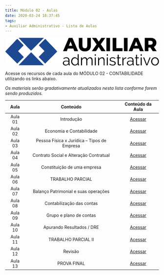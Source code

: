 ```yaml
---
title: Módulo 02 - Aulas
date: 2020-03-24 18:37:45
tags:
- Auxiliar Administrativo - Lista de Aulas
---
```


<img src="../../../assets/media/img/cursos/logo-auxiliar-administrativo-01.png" alt="Auxiliar Administrativo" title="Auxiliar Administrativo" class="img-50  bg-white">

Acesse os recursos de cada aula do MÓDULO 02 - CONTABILIDADE utilizando os links abaixo.

*Os materiais serão gradativamente atualizados nesta lista conforme forem sendo produzidos.*

| Aula    | Conteúdo                                      | Conteúdo da Aula |
| :-----: | :-----:                                       | :-----:          |
| Aula 01 | Introdução                                    | [Acessar](../aulas/aula-11)       | 
| Aula 02 | Economia e Contabilidade                      | [Acessar](../aulas/aula-12)      | 
| Aula 03 | Pessoa Física x Jurídica – Tipos de Empresa   | [Acessar](../aulas/aula-13)      | 
| Aula 04 | Contrato Social e Alteração Contratual        | [Acessar](../aulas/aula-14)      | 
| Aula 05 | Constituição de uma empresa                   | [Acessar](../aulas/aula-15)      | 
| Aula 06 | TRABALHO PARCIAL                              | [Acessar]()      | 
| Aula 07 | Balanço Patrimonial e suas operações          | [Acessar]()      | 
| Aula 08 | Contabilização das contas                     | [Acessar]()      | 
| Aula 09 | Grupo e plano de contas                       | [Acessar]()      | 
| Aula 10 | Apurando Resultados / DRE                     | [Acessar]()      | 
| Aula 11 | TRABALHO PARCIAL II                           | [Acessar]()      | 
| Aula 12 | Revisão                                       | [Acessar]()      | 
| Aula 13 | PROVA FINAL                                   | [Acessar](../provas-anteriores) | 
